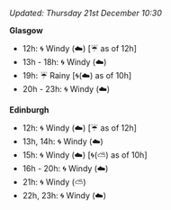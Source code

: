*Updated: Thursday 21st December 10:30*

**Glasgow**

* 12h: :cyclone: Windy (:cloud:) [:umbrella: as of 12h]
* 13h - 18h: :cyclone: Windy (:cloud:)
* 19h: :umbrella: Rainy [:cyclone:(:cloud:) as of 10h]
* 20h - 23h: :cyclone: Windy (:cloud:)

**Edinburgh**

* 12h: :cyclone: Windy (:cloud:) [:umbrella: as of 12h]
* 13h, 14h: :cyclone: Windy (:cloud:)
* 15h: :cyclone: Windy (:cloud:) [:cyclone:(:partly_sunny:) as of 10h]
* 16h - 20h: :cyclone: Windy (:cloud:)
* 21h: :cyclone: Windy (:partly_sunny:)
* 22h, 23h: :cyclone: Windy (:cloud:)
